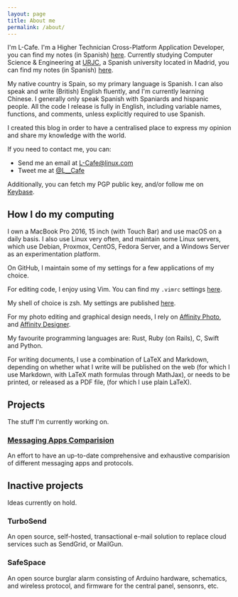 ```yaml
---
layout: page
title: About me
permalink: /about/
---
```


I'm L-Cafe. I'm a Higher Technician Cross-Platform Application Developer, you
can find my notes (in Spanish) [here](https://github.com/L-Cafe/Apuntesdam2015).
Currently studying Computer Science & Engineering at
[URJC](http://www.urjc.es/), a Spanish university located in Madrid, you can
find my notes (in Spanish) [here](https://github.com/L-Cafe/II-URJC-2016).

My native country is Spain, so my primary language is Spanish. I can also speak
and write (British) English fluently, and I'm currently learning Chinese.
I generally only speak Spanish with Spaniards and hispanic people. All the code
I release is fully in English, including variable names, functions, and
comments, unless explicitly required to use Spanish.

I created this blog in order to have a centralised place to express my opinion
and share my knowledge with the world.

If you need to contact me, you can:

- Send me an email at <L-Cafe@linux.com>
- Tweet me at [@L__Cafe](https://twitter.com/L__Cafe)

Additionally, you can fetch my PGP public key, and/or follow me on [Keybase](https://keybase.io/lcafe).

## How I do my computing

I own a MacBook Pro 2016, 15 inch (with Touch Bar) and use macOS on a daily
basis. I also use Linux very often, and maintain some Linux servers, which use
Debian, Proxmox, CentOS, Fedora Server, and a Windows Server as an
experimentation platform.

On GitHub, I maintain some of my settings for a few applications of my choice.

For editing code, I enjoy using Vim. You can find my `.vimrc` settings
[here](https://github.com/L-Cafe/My-Preferences/tree/master/vim).

My shell of choice is zsh. My settings are published
[here](https://github.com/L-Cafe/My-Preferences/tree/master/macOS).

For my photo editing and graphical design needs, I rely on
[Affinity Photo](https://affinity.serif.com/en-gb/photo/), and
[Affinity Designer](https://affinity.serif.com/en-gb/designer/).

My favourite programming languages are: Rust, Ruby (on Rails), C, Swift and
Python.

For writing documents, I use a combination of LaTeX and Markdown, depending on
whether what I write will be published on the web (for which I use Markdown,
with LaTeX math formulas through MathJax), or needs to be printed, or released
as a PDF file, (for which I use plain LaTeX).

## Projects

The stuff I'm currently working on.

### [Messaging Apps Comparision](https://github.com/L-Cafe/Messaging-Apps-Comparision)

An effort to have an up-to-date comprehensive and exhaustive comparision of
different messaging apps and protocols.

## Inactive projects

Ideas currently on hold.

### TurboSend

An open source, self-hosted, transactional e-mail solution to replace cloud
services such as SendGrid, or MailGun.

### SafeSpace

An open source burglar alarm consisting of Arduino hardware, schematics, and
wireless protocol, and firmware for the central panel, sensonrs, etc.
